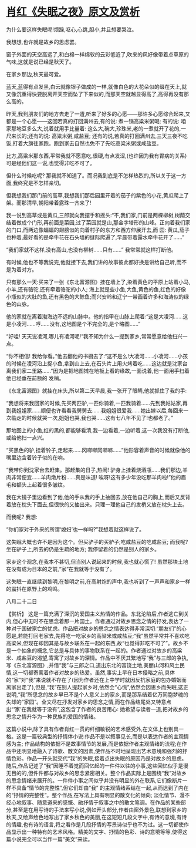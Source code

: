 # [肖红《失眠之夜》原文及赏析](https://www.vrrw.net/wx/15009.html)

为什么要这样失眠呢!烦躁,呕心,心跳,胆小,并且想要哭泣。

我想想,也许就是故乡的思虑罢。

窗子外面的天空高远了,和白棉一样绵软的云彩低近了,吹来的风好像带着点草原的气味,这就是说已经是秋天了。

在家乡那边,秋天最可爱。

蓝天,蓝得有点发黑,白云就像银子做成的一样,就像白色的大花朵似的缀在天上,就又像沉重得快要脱离开天空而坠了下来似的,而那天空就越显得高了,高得再没有那么高的。

昨天,我到朋友们的地方去走了一遭,听来了好多的心愿——那许多心愿综合起来,又都是一个心愿——这回若真的打回满州去,有的说: 煮一锅高粱米粥喝; 有的说: 咱家那地豆多么大,说着就用手比量着: 这么大,碗大,珍珠米,老的一煮就开了花的,一尺来长的;还有的说: 高粱米粥,咸盐豆; 还有的说,若真的打回满州去,三天三夜不吃饭,打着大旗往家跑。跑到家去自然也免不了先吃高粱米粥或咸盐豆。

比方,高粱米那东西,平常我就不愿意吃,很硬,有点发涩,(也许因为我有胃病的关系)可是经他们这一说,也觉得非吃不可了。

但什么时候吃呢? 那我就不知道了。而况我到底是不怎样热烈的,所以关于这一方面,我终究是不怎样亲切。

但我想我们那门前的高草,我想我们那后园里开着的茄子的紫色的小花,黄瓜爬上了架。而那清早,朝阳带着露珠一齐来了!

我一说到高草或是黄瓜,三郎就向我摆手和摇头:“不,我们家,门前是两棵柳树,树荫交结着做成个门形,再前面是菜园,过了菜园就是山,那金字塔形的山峰。正向着我们家的门口,而两边像蝙蝠的翅膀似的向着村子的东方和西方伸展开去,而 园: 黄瓜,茄子也种着,最好看的是牵牛花在石头墙的缝际爬遍了,早晨带着露水牵牛花开了……”

“我们家就不这样,没有高山,也没有柳树……只有……” 我常常就这样打断他。

有时候,他也不等我说完,他就接下去,我们讲的故事彼此都好换是讲给自己听,而不是为着对方。

只有那么一天:买来了一张《东北富源图》挂在墙上了,染着黄色的平原上站着小马,小羊,还有骆驼,还有牵着骆驼的小人; 海上就是些小鱼,大鱼,黄色的鱼,红色的好像小瓶似的大肚的鱼,还有黑色的大鲸鱼;而兴安岭和辽宁一带画着许多和海涛似的绿色的山脉。

他的家就在离着渤海边不远的山脉中。他的指甲在山脉上爬着:“这是大凌河……这是小凌河……哼……没有,这地图是个不完全的,是个略图……”

“好哇! 天天说凌河,哪儿有凌河呢!”我不知为什么一提到家乡,常常愿意给他扫兴一点。

“你不相信! 我给你看。”他去翻他的书橱去了:“这不是么!大凌河……小凌河……小孩的时候在凌河沿上捉小鱼,拿到山上去,在石头片上用火烤着吃……这边就是沈家台离我们家二里路……”因为是把地图摊在地板上看的缘故,一面说着,他一面用手扫着他已经垂在前额的 发梢。

《东北富源图》就挂在床头,所以第二天早晨,我一张开了眼睛,他就抓住了我的手:

“我想将来我回家的时候,先买两匹驴,一匹你骑着,一匹我骑着……先到我姑姑家,再到我姐姐家……顺便也许看看我舅舅去……我姐姐很爱我……她出嫁以后,每回来一次临走的时候就哭一次,姐姐也哭,我也哭……这有七八年不见了!也都老了。”

那地图上的小鱼,红的黑的,都能够看清,我一边看着,一边听着,这一次我没有打断他,或给他扫一点兴。

“买黑色的驴,挂着铃子,走起来……冈啷啷冈啷啷……”他形容着声音的时候就像他的嘴里边含着铃子似的在响。

“我带你到沈家台去赶集。那赶集的日子,热闹! 驴身上挂着烧酒瓶……我们那边,羊肉非常便宜……羊肉燉片粉……真是味道! 唉呀!这有多少年没吃那羊肉啦!”他的眉毛和额头上起着很多皱纹。

我在大镜子里边看到了他,他的手从我的手上抽回去,放在他自己的胸上,而后又反背着放在枕头下面去,但很快的又抽出来。只理一理他自己的发梢又放在枕头上去。

而我呢? 我想:

“你们家对于外来的所谓‘媳妇’也一样吗?”我想着就这样说了。

这失眠大概也许不是因为这个。但买驴子的买驴子;吃咸盐豆的吃咸盐豆; 而我呢? 坐在驴子上,所去的仍是生疏的地方; 我停留着的仍然是别人的家乡。

家乡这个观念,在我本不甚切,但当别人说起来的时候,我也就心慌了! 虽然那块土地在没有成为日本的之前,“家”在我就等于没有了。

这失眠一直继续到黎明,在黎明之前,在高射炮的声中,我也听到了一声声和家乡一样的震抖在原野上的鸡鸣。

八月二十二日



【赏析】 这是一篇充满了深沉的爱国主义热情的作品。东北沦陷后,作者逃亡到关内,但心中无时不在思念着那一片国土。作者通过对故乡思念之情的抒发,表达了一种对于国破家亡的忧虑。作品把对故乡的思念之情表达得非常深切:“朋友们”的心愿是,若能打回老家去,先得吃一吃家乡的高粱米或咸盐豆;“我”虽然平常并不喜欢吃高粱米,但现在却因其是与故乡联系在一起的东西,故“也觉得非吃不可了”。故乡不是一个抽象的概念,它总是与具体的事物联系在一起的。作者通过对故乡的高粱米、咸盐豆的渴望,寄寓了对故乡的深情。作品中不厌其繁地写“我”与三郎的争执,写《东北富源图》,并借“我”与三郎之口,道出东北的富饶土地,美丽山河和风土民情,这一切都寄寓着作者对故乡的热爱。虽然,事实上早在日本侵略之前,具体的“家”对“我”来说就不存在了(因为作者还在上中学时就因反抗家庭的包办婚姻而离家出走了),但是,“我”在别人提起家乡时,依然会“心慌”,依然会因思乡而失眠,这正说明,“我”所思念的故乡早已不是个人意义上的家乡,而是那系结着亿万同胞梦魂的失却的“家园”。全文尽在抒发对家乡的思念之情,而在作品结尾处又特意点出“‘家’在我就等于没有”,这包含了作者的良苦用心: 她希望与读者一道,把对故乡的思念之情升华为一种民族的爱国的情绪。

这篇小说中,除了具有作者肖红一贯的纤细敏锐的艺术感受外,在文体上也别具一格。这是一篇较典型的抒情体小说:作品不是以叙事见长,而是以表达作者的主观情感为主; 作品结构的依据不是故事情节的发展,而是依据作者主观情绪的流程;在作品中还明显地融入了诗歌、散文的因素,使作品不时地呈现出艺术意境和强烈的抒情色彩。作品一开头就交代“我”的失眠,接着点出失眠的原因乃是对故乡的思虑。随后,作品记述了“我”因睡不着觉而回忆起的一件件以往的小事,这些回忆似乎是漫无目的的,但件件都与对故乡的思念紧密相关。整个作品实际上是围绕“我”对故乡的思念情绪来展开的。一件件小事之间似乎并没有明显的外在联系,它们像断片一样不具备“情节的完整性”,但它们却由“我” 的主观情绪系结在一起,从而达到了内在的“抒情的完整性”。整个作品,在写法上具有明显的散文化的倾向; 淡化情节、漫不经心地叙事、随意道来的感慨、融抒情于叙事之中的散文笔调。在作品的某些部分,甚至是在用写诗的手法来写小说,例如开头部分,作者由窗外景色,联想到家乡的秋天,又绘声绘色地写出了家乡秋色的美丽,在这短短几段文字中,有诗的意境,有诗的情趣,也有诗的语言,将之看作是几段抒情的写景诗似乎也不为过。这一切都使作品显示出一种特有的艺术风格。精美的文字、抒情的色彩、诗的意境等等,使得这篇小说完全可以当作一篇“美文”来读。

